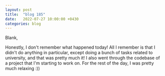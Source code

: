 ```yaml
---
layout: post
title:  "blog 185"
date:   2022-07-27 10:00:00 +0430
categories: blog
---
```


Blank,

Honestly, I don't remember what happened today! All I remember is that I didn't do anything in particular, except doing a bunch of tasks related to university, and that was pretty much it! I also went through the codebase of a project that I'm starting to work on. For the rest of the day, I was pretty much relaxing :))
